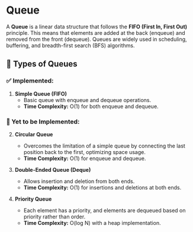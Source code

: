 # Queue

A **Queue** is a linear data structure that follows the **FIFO (First In, First Out)** principle. This means that elements are added at the back (enqueue) and removed from the front (dequeue). Queues are widely used in scheduling, buffering, and breadth-first search (BFS) algorithms.

## 🔄 Types of Queues

### ✅ Implemented:
1. **Simple Queue (FIFO)**
   - Basic queue with enqueue and dequeue operations.
   - **Time Complexity:** O(1) for both enqueue and dequeue.

### 🚧 Yet to be Implemented:
2. **Circular Queue**
   - Overcomes the limitation of a simple queue by connecting the last position back to the first, optimizing space usage.
   - **Time Complexity:** O(1) for enqueue and dequeue.

3. **Double-Ended Queue (Deque)**
   - Allows insertion and deletion from both ends.
   - **Time Complexity:** O(1) for insertions and deletions at both ends.

4. **Priority Queue**
   - Each element has a priority, and elements are dequeued based on priority rather than order.
   - **Time Complexity:** O(log N) with a heap implementation.
